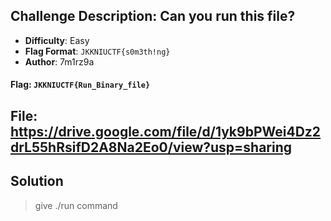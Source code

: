 ## Challenge Description: Can you run this file?
- **Difficulty**: Easy
- **Flag Format**: `JKKNIUCTF{s0m3th!ng}`
- **Author**: 7m1rz9a

#### **Flag**: `JKKNIUCTF{Run_Binary_file}`

## File: https://drive.google.com/file/d/1yk9bPWei4Dz2drL55hRsifD2A8Na2Eo0/view?usp=sharing
## Solution
> give ./run command
